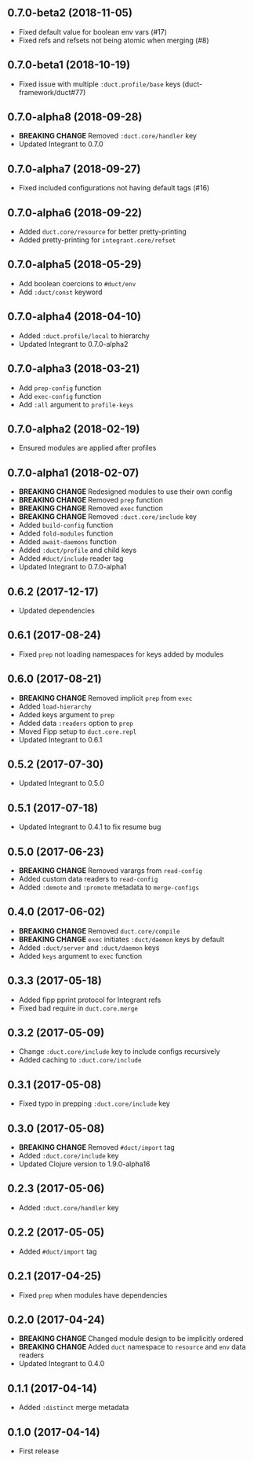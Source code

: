 ## 0.7.0-beta2 (2018-11-05)

* Fixed default value for boolean env vars (#17)
* Fixed refs and refsets not being atomic when merging (#8)

## 0.7.0-beta1 (2018-10-19)

* Fixed issue with multiple `:duct.profile/base` keys (duct-framework/duct#77)

## 0.7.0-alpha8 (2018-09-28)

* **BREAKING CHANGE** Removed `:duct.core/handler` key
* Updated Integrant to 0.7.0

## 0.7.0-alpha7 (2018-09-27)

* Fixed included configurations not having default tags (#16)

## 0.7.0-alpha6 (2018-09-22)

* Added `duct.core/resource` for better pretty-printing
* Added pretty-printing for `integrant.core/refset`

## 0.7.0-alpha5 (2018-05-29)

* Add boolean coercions to `#duct/env`
* Add `:duct/const` keyword

## 0.7.0-alpha4 (2018-04-10)

* Added `:duct.profile/local` to hierarchy
* Updated Integrant to 0.7.0-alpha2

## 0.7.0-alpha3 (2018-03-21)

* Add `prep-config` function
* Add `exec-config` function
* Add `:all` argument to `profile-keys`

## 0.7.0-alpha2 (2018-02-19)

* Ensured modules are applied after profiles

## 0.7.0-alpha1 (2018-02-07)

* **BREAKING CHANGE** Redesigned modules to use their own config
* **BREAKING CHANGE** Removed `prep` function
* **BREAKING CHANGE** Removed `exec` function
* **BREAKING CHANGE** Removed `:duct.core/include` key
* Added `build-config` function
* Added `fold-modules` function
* Added `await-daemons` function
* Added `:duct/profile` and child keys
* Added `#duct/include` reader tag
* Updated Integrant to 0.7.0-alpha1

## 0.6.2 (2017-12-17)

* Updated dependencies

## 0.6.1 (2017-08-24)

* Fixed `prep` not loading namespaces for keys added by modules

## 0.6.0 (2017-08-21)

* **BREAKING CHANGE** Removed implicit `prep` from `exec`
* Added `load-hierarchy`
* Added keys argument to `prep`
* Added data `:readers` option to `prep`
* Moved Fipp setup to `duct.core.repl`
* Updated Integrant to 0.6.1

## 0.5.2 (2017-07-30)

* Updated Integrant to 0.5.0

## 0.5.1 (2017-07-18)

* Updated Integrant to 0.4.1 to fix resume bug

## 0.5.0 (2017-06-23)

* **BREAKING CHANGE** Removed varargs from `read-config`
* Added custom data readers to `read-config`
* Added `:demote` and `:promote` metadata to `merge-configs`

## 0.4.0 (2017-06-02)

* **BREAKING CHANGE** Removed `duct.core/compile`
* **BREAKING CHANGE** `exec` initiates `:duct/daemon` keys by default
* Added `:duct/server` and `:duct/daemon` keys
* Added `keys` argument to `exec` function

## 0.3.3 (2017-05-18)

* Added fipp pprint protocol for Integrant refs
* Fixed bad require in `duct.core.merge`

## 0.3.2 (2017-05-09)

* Change `:duct.core/include` key to include configs recursively
* Added caching to `:duct.core/include`

## 0.3.1 (2017-05-08)

* Fixed typo in prepping `:duct.core/include` key

## 0.3.0 (2017-05-08)

* **BREAKING CHANGE** Removed `#duct/import` tag
* Added `:duct.core/include` key
* Updated Clojure version to 1.9.0-alpha16

## 0.2.3 (2017-05-06)

* Added `:duct.core/handler` key

## 0.2.2 (2017-05-05)

* Added `#duct/import` tag

## 0.2.1 (2017-04-25)

* Fixed `prep` when modules have dependencies

## 0.2.0 (2017-04-24)

* **BREAKING CHANGE** Changed module design to be implicitly ordered
* **BREAKING CHANGE** Added `duct` namespace to `resource` and `env` data readers
* Updated Integrant to 0.4.0

## 0.1.1 (2017-04-14)

* Added `:distinct` merge metadata

## 0.1.0 (2017-04-14)

* First release
